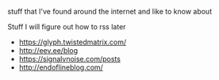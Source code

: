 stuff that I've found around the internet and like to know about

Stuff I will figure out how to rss later

* https://glyph.twistedmatrix.com/
* http://eev.ee/blog
* https://signalvnoise.com/posts
* http://endoflineblog.com/
